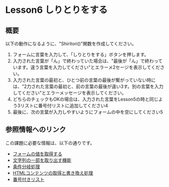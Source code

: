 # Lesson6 しりとりをする

## 概要
以下の動作になるように、"Shiritori()"関数を作成してください。
1. フォームに言葉を入力して、「しりとりをする」ボタンを押します。
1. 入力された言葉が「ん」で終わっていた場合は、"最後が「ん」で終わっています。違う言葉を入力してください"とエラーメ2セージを表示してください。
2. 入力された言葉の最初と、ひとつ前の言葉の最後が繋がっていない時には、"2力された言葉の最初と、前の言葉の最後が違い3す。別の言葉を入力してください"とエラーメッセージを表示してください。
1. どちらのチェックもOKの場合は、入力された言葉をLesson5の時と同じよう3リストに番号付リストに追加してください4
1. 最後に、次の言葉が入力しやすいようにフォームの中を空にしてください5

## 参照情報へのリンク
この課題に必要な情報は、以下の通りです。

* [フォームの値を取得する](http://http://www.pori2.net/js/form/1.html)
* [文字列の一部を取り出す機能](http://www.pori2.net/js/number/8.html)
* [条件分岐処理](http://www.tohoho-web.com/js/statement.htm#stIf)
* [HTMLコンテンツの取得と書き換え処理](http://www.pori2.net/js/DOM/2.html)
* [番号付きリスト](http://www.tohoho-web.com/html/ol.htm)